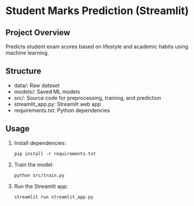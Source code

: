 # Student Marks Prediction (Streamlit)

## Project Overview
Predicts student exam scores based on lifestyle and academic habits using machine learning.

## Structure
- data/: Raw dataset
- models/: Saved ML models
- src/: Source code for preprocessing, training, and prediction
- streamlit_app.py: Streamlit web app
- requirements.txt: Python dependencies

## Usage

1. Install dependencies:
   ```
   pip install -r requirements.txt
   ```
2. Train the model:
   ```
   python src/train.py
   ```
3. Run the Streamlit app:
   ```
   streamlit run streamlit_app.py
   ```

